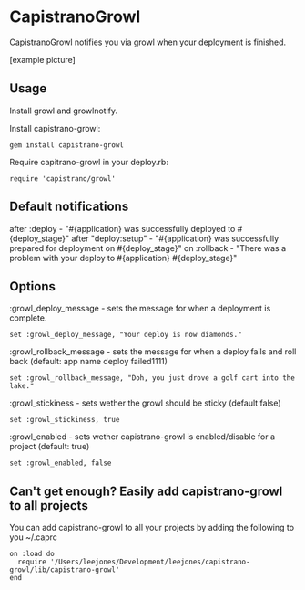 # CapistranoGrowl #

CapistranoGrowl notifies you via growl when your deployment is finished.

[example picture]

## Usage ##

Install growl and growlnotify.

Install capistrano-growl:

    gem install capistrano-growl

Require capitrano-growl in your deploy.rb:

    require 'capistrano/growl'
    
## Default notifications ##

after :deploy - "#{application} was successfully deployed to #{deploy_stage}"
after "deploy:setup" - "#{application} was successfully prepared for deployment on #{deploy_stage}"
on :rollback - "There was a problem with your deploy to #{application} #{deploy_stage}"

## Options ##

:growl_deploy_message - sets the message for when a deployment is complete.

    set :growl_deploy_message, "Your deploy is now diamonds."

:growl_rollback_message - sets the message for when a deploy fails and roll back (default: app name deploy failed1111)

    set :growl_rollback_message, "Doh, you just drove a golf cart into the lake."
    
:growl_stickiness - sets wether the growl should be sticky (default false)

    set :growl_stickiness, true

:growl_enabled - sets wether capistrano-growl is enabled/disable for a project (default: true)
    
    set :growl_enabled, false
    
## Can't get enough? Easily add capistrano-growl to all projects ##

You can add capistrano-growl to all your projects by adding the following to you ~/.caprc

    on :load do
      require '/Users/leejones/Development/leejones/capistrano-growl/lib/capistrano-growl'
    end